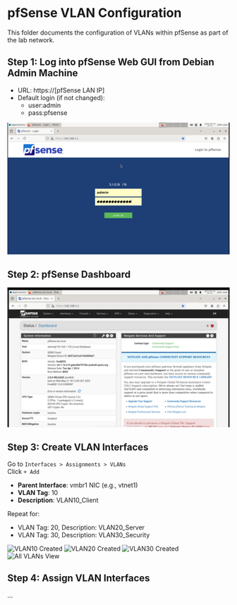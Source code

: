 # pfSense VLAN Configuration

This folder documents the configuration of VLANs within pfSense as part of the lab network.

## Step 1: Log into pfSense Web GUI from Debian Admin Machine

- URL: https://[pfSense LAN IP]
- Default login (if not changed):
  - user:admin
  - pass:pfsense
  
![Login to pfSense](1_login_pfsense.png)

## Step 2: pfSense Dashboard
![pfSense Dashboard](2_dashboard.png)

## Step 3: Create VLAN Interfaces
Go to `Interfaces > Assignments > VLANs`  
Click `+ Add`

- **Parent Interface**: vmbr1 NIC (e.g., vtnet1)
- **VLAN Tag**: 10
- **Description**: VLAN10_Client

Repeat for:

- VLAN Tag: 20, Description: VLAN20_Server
- VLAN Tag: 30, Description: VLAN30_Security

![VLAN10 Created](3_vlan10.png)
![VLAN20 Created](4_vlan20.png)
![VLAN30 Created](5_vlan30.png)
![All VLANs View](6_all_vlans.png)

## Step 4: Assign VLAN Interfaces
...


